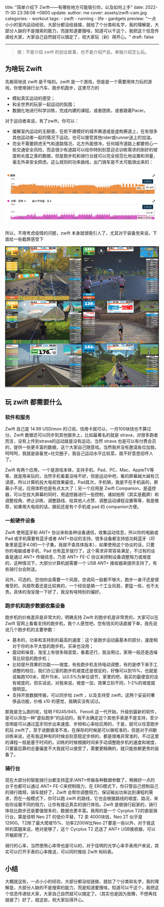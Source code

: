 title: "简单介绍下 Zwift——有哪些地方可能吸引你，以及如何上手"
date: 2022-11-30 23:38:08 +0800
update:
author: me
cover: assets/zwift-cam.jpg
categories:
    - workout
tags:
    - zwift
    - running
    - life
    - gardgets
preview: "一点小小的室内运动经验，大部分都没给链接，就给了个分类和名字，我的理解是，大部分人缺的不是搜索的能力，而是知道要搜啥，知道可以干这个，我把这个信息传递给大家，大家自己自然就可以搞定了，祝大家玩（剁）得开心。"
draft: false

---

> 按：不是介绍 zwift 的创业故事，也不是介绍产品，单独介绍怎么玩。

## 为啥玩 Zwift
先极简地说 zwift 是干啥的。zwift 是一个游戏，但是是一个需要用体力玩的游戏，你使用骑行台汽车、跑步机跑步，这里尽力的
* 模拟真实运动的感受；
* 和全世界的玩家一起运动的氛围；
* 数据化地进行科学训练，完成内建的课程，或者团练，或者跟着Pacer。

对于运动者来说，有了zwift，你可以：
* 缓解室内运动的无聊感，在若干建模好的城市赛道或是虚构赛道上，在有很多其他运动者一起的情况下运动，也可以接受其他rider或runner送上的加油。
* 完全不需要顾虑天气和道路情况，北方外面很冷，任何城市道路上都要担心一些交通安全风险，而且很少有道路可以给你特别刻意迎合训练需求的刚好的坡度和长度之类的数据，但是跑步机和骑行台就可以完全规范化地设置和测量，毫无外来安全顾虑。这么规则的功率曲线，出门骑车是不太可能骑出来的：

![](/assets/erg.png)

所以，不用考虑疫情的问题，zwift 本身就很吸引人了，尤其对于装备党来说。下面给一些截屏感受下

![](/assets/zwift-cam.jpg)


## 玩 zwift 都需要什么
### 软件和服务
Zwift 自己是 14.99 USD/mon 的订阅，信用卡就可以，一月100块钱也不算过分。Zwift 数据还可以同步到其他服务上，比如最著名的就是 strava，对很多跑者而言，没有上传到strava的运动就是没有运动，当然 strava 也是可以有付费会员的，提供一些更丰富的数据，这个大家自己随意哈。当然我并没有邀请各位加我，呵呵呵，我就是装备党+社交圈子，我自己运动水平比较菜，就不好意思招呼人了。

Zwift 有两个应用，一个是游戏本体，支持手机、Pad、PC、Mac、AppleTV等等，就是用来玩的，当然手机看着没啥不好，但是运动中吧，看的屏幕越大越有沉浸感，所以计算机投大电视效果最佳，Pad其次，手机嘛，我是不在手机装的，屏幕小不说，应用体积也是有点太大了；另一个应用是 Zwift Companion，是遥控器，可以在投大屏幕的同时，用遥控器进行一些控制，诸如拍照（其实是截屏）和调整视角、停止训练、调整路线、给其他人点赞、调整运动课程设置等等，我是推荐，如果用大电视的话，跟前还是有个手机或 pad 的 companion方便。

### 一般硬件设备
Zwift 使用蓝牙和 ANT+ 协议来和各种设备通信，收集运动信息，所以你的电脑或 Pad 或手机需要有蓝牙或者 ANT+协议的支持，很多设备都支持低功耗蓝牙（印象里是蓝牙4.0的一个子集，我就不查具体版本），如果使用这个协议的话，只要你的电脑或者手机、Pad 也有蓝牙就行了，这个需求非常容易满足，不过有的设备是通过 ANT+ 传输信息，乃至 ANT+ FE-C 协议来控制设备调整阻力或坡度的，这种情况下，大部分计算机就需要一个 USB ANT+ 接收器来提供支持了，有些骑行台会附送。

另外，可选的，恐怕你会需要一个风扇，空调风一般都不够大，跑步一身汗还是很难受的，风扇吹着还是比较爽的，一个经验是搞一个工业风扇，更猛一些，也不太贵。具体的淘宝搜一下好了，我没有啥特别的偏好。

### 跑步机和跑步数据收集设备
跑步机的价格差异是非常大的，明确支持 Zwift 的跑步机是非常贵的，大家可以在 Zwift 官网上看看支持的跑步机，我个人感觉吧，您有钱买的话直接下单，我先说说几个跑步机的主要参数：
* 基本的，功率和支持到的最高的速度：这个是跑步运动最基本的部分，速度相对于你的水平太低的跑步机，买来也没用；
* 震动和噪音，淘宝上有很多隔音垫，看着还行，我没用过，家用一般还是选噪音比较低的跑步机；
* 比较提升效果的功能——坡度，有些跑步机支持电动调整，有的是停下来手工调整的档位，我们办公室的跑步机坡度还是很足的，好像可以到15%，也就是说每跑100米，爬升15米，以0.5%为单位调节，家里的吧，我买的最便宜的没有坡度的，但实话说，对我来说，坡度一加，效果立刻不同，1-2%的坡度就很明显。
* 支持开放数据传输，可以同步给 zwift ，以及支持受 zwift，这两个妥妥的奢侈品功能，价格 x10 的感觉，我确实没有试过。

那我是怎么跑的呢，佳明 FR245/945、Fenix6 这一代开始，升级到最新的软件，是可以添加一种”虚拟跑步“的运动的，我不太确定这个其他手表是不是支持，至少佳明是可以通过蓝牙同步出来速度、步频和心率给应用的，于是，就可以任意跑步机玩 zwift了，至于说数据准不准，在保存的时候是可以做校准的，但是对于间歇训练来说，还有我这种有的时候会刻意稳定步频的，都是很难非常准的，不过这里的课程一般是基于时间的，训练的时候根据时间来手动调整跑步机的速度和坡度，只要最后算的总量偏差不大我就可以接受了，需要更精确的，就只能依赖更贵的装备了。

### 骑行台
现在大部分的智能骑行台都支持蓝牙/ANT+传输各种数据参数了，稍微好一点的台子也都可以通过 ANT+ FE-C来控制阻力，在 ERG模式下，你只管自己控制自己的骑行踏频，骑车就好了，Zwift 会帮你调整阻力，保证输出功率达到课程的需求，而在一般模式下，你可以跑 zwift 的路线，它也会根据路线的坡度、路况，来给你设置不同的阻力，让你有接近真实的骑行体验。Zwift 是做骑行起家的，骑行体验比跑步还是要强很多的，数据也更丰富。我用的是一个 Cycplus T2的直驱骑行台，算是佳明 Neo 2T 的低价平替，T2 卖 4000块钱，Neo 2T 似乎是12900。T2除了最大爬坡15%、功率2200W比Neo 2T要差一些以外，对于我这样的菜腿来说，绝对是够了，这个 Cycplus T2 还送了 ANT+ USB接收器，可以开箱即用了。

骑行的心率，当然使用心率带也是可以的，对于佳明的光学心率手表用户来说，其实可以打开手表的心率推送，可以同时推给 Zwift 和码表。

## 小结
大概就这些，一点小小的经验，大部分都没给链接，就给了个分类和名字，我的理解是，大部分人缺的不是搜索的能力，而是知道要搜啥，知道可以干这个，我把这个信息传递给大家，大家自己自然就可以搞定了。（其实也是因为我懒，不想再找链接了）好了，就这些，祝大家玩得开心。

